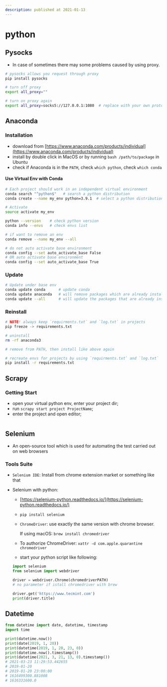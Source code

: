 ```yaml
---
description: published at 2021-01-13
---
```


# python

## Pysocks

* In case of sometimes there may some problems caused by using proxy.

```bash
# pysocks allows you request through proxy
pip install pysocks

# turn off proxy
export all_proxy=""

# turn on proxy again
export all_proxy=socks5://127.0.0.1:1080  # replace with your own protocol and port
```

## Anaconda

### Installation

* download from [https://www.anaconda.com/products/individual](https://www.anaconda.com/products/individual)
* install by double click in MacOS or by running `bash /path/to/package` in Ubuntu
* check if Anaconda is in the `PATH`, check `which python`, check `which conda`

#### Use Virtual Env with Conda

```bash
# Each project should work in an independent virtual environment
conda search "^python$"   # search a python distribution
conda create --name my_env python=3.9.1  # select a python distribution

# Activate
source activate my_env

python --version    # check python version
conda info --envs   # check envs list

# if want to remove an env
conda remove --name my_env --all

# do not auto activate base environment
conda config --set auto_activate_base False
# OR auto activate base environment
conda config --set auto_activate_base True
```

### Update

```bash
# Update under base env
conda update conda      # update conda
conda update anaconda   # will remove packages which are already installed and install whole new version
conda update --all      # will update the packages that are already installed
```

### Reinstall

```bash
# NOTE! always keep `requirments.txt` and `log.txt` in projects
pip freeze -> requirements.txt

# uninstall
rm -rf anaconda3

# remove from PATH, then install like above again

# recreate envs for projects by using `requirments.txt` and `log.txt`
pip install -r requirements.txt
```

## Scrapy

### Getting Start

* open  your virtual python env, enter your project dir;
* run `scrapy start project ProjectName`;
* enter the project and open editor;

```python

```

## Selenium

* An open-source tool which is used for automating the test carried out on web browsers

### Tools Suite

* `Selenium IDE`: Install from chrome extension market or something like that
* Selenium with python:

  * [https://selenium-python.readthedocs.io/](https://selenium-python.readthedocs.io/)
  * `pip install selenium`
  * `ChromeDriver`: use exactly the same version with chrome browser.

    If using macOS: `brew install chromedriver`

  * To authorize ChromeDriver: `xattr -d com.apple.quarantine chromedriver`
  * start your python script like following:

  ```python
  import selenium
  from selenium import webdriver

  driver = webdriver.Chrome(chromedriverPATH)
  # no parameter if istall chromedriver with brew

  driver.get('https://www.tecmint.com')
  print(driver.title)
  ```


## Datetime

```python
from datetime import date, datetime, timestamp
import time

print(datetime.now())
print(date(2019, 1, 20))
print(datetime(2019, 1, 20, 23, 0))
print(datetime.now().timestamp())
print(datetime(2021, 3, 21, 13, 0).timestamp())   
# 2021-03-23 11:29:53.442655
# 2019-01-20
# 2019-01-20 23:00:00
# 1616499300.881008
# 1616331600.0
```
